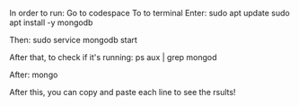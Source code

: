 In order to run:
Go to codespace
To to terminal
Enter: 
sudo apt update
sudo apt install -y mongodb

Then: 
sudo service mongodb start

After that, to check if it's running:
ps aux | grep mongod

After:
mongo

After this, you can copy and paste each line to see the rsults!


